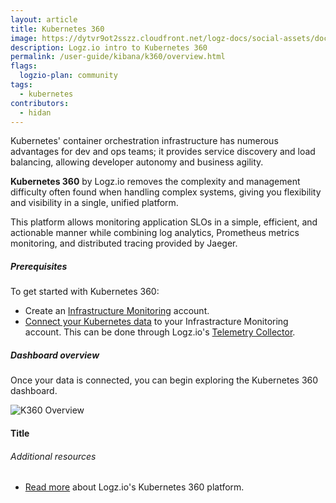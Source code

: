 ```yaml
---
layout: article
title: Kubernetes 360
image: https://dytvr9ot2sszz.cloudfront.net/logz-docs/social-assets/docs-social.jpg
description: Logz.io intro to Kubernetes 360
permalink: /user-guide/kibana/k360/overview.html
flags:
  logzio-plan: community
tags:
  - kubernetes
contributors:
  - hidan
---
```



Kubernetes' container orchestration infrastructure has numerous advantages for dev and ops teams; it provides service discovery and load balancing, allowing developer autonomy and business agility. 

**Kubernetes 360** by Logz.io removes the complexity and management difficulty often found when handling complex systems, giving you flexibility and visibility in a single, unified platform.

This platform allows monitoring application SLOs in a simple, efficient, and actionable manner while combining log analytics, Prometheus metrics monitoring, and distributed tracing provided by Jaeger.


##### Prerequisites

To get started with Kubernetes 360:

* Create an [Infrastructure Monitoring](https://app.logz.io/#/dashboard/metrics) account.
* [Connect your Kubernetes data](https://app.logz.io/#/dashboard/send-your-data/agent/new) to your Infrastracture Monitoring account. This can be done through Logz.io's [Telemetry Collector](https://app.logz.io/#/dashboard/send-your-data/agent/new).


##### Dashboard overview

Once your data is connected, you can begin exploring the Kubernetes 360 dashboard. 

![K360 Overview](https://dytvr9ot2sszz.cloudfront.net/logz-docs/k360/xxx)

#### Title



###### Additional resources

* [Read more](https://) about Logz.io's Kubernetes 360 platform.